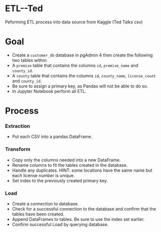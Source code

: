# ETL--Ted

Peforming ETL process into data source from Kaggle (Ted Talks csv)

# Goal

- Create a ```customer_db``` database in pgAdmin 4 then create the following two tables within:
- A ```premise``` table that contains the columns ```id```, ```premise_name``` and ```county_id```.
- A ```county``` table that contains the columns ```id```, ```county_name```, ```license_count``` and ```county_id```.
- Be sure to assign a primary key, as Pandas will not be able to do so.
- In Jupyter Notebook perform all ETL.


# Process

### Extraction

- Put each CSV into a pandas DataFrame.

### Transform

- Copy only the columns needed into a new DataFrame.
- Rename columns to fit the tables created in the database.
- Handle any duplicates. HINT: some locations have the same name but each license number is unique.
- Set index to the previously created primary key.

### Load

- Create a connection to database.
- Check for a successful connection to the database and confirm that the tables have been created.
- Append DataFrames to tables. Be sure to use the index set earlier.
- Confirm successful Load by querying database.

